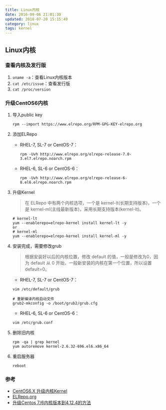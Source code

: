 ```yaml
---
title: Linux内核
date: 2016-09-06 21:01:30
updated: 2018-07-20 15:15:49
category: linux 
tags: kernel
---
```

## Linux内核

### 查看内核及发行版
1. `uname -a`：查看Linux内核版本
2. `cat /etc/issue`：查看发行版
3. `cat /proc/version` 


### 升级CentOS6内核
1. 导入public key

    ```
    rpm --import https://www.elrepo.org/RPM-GPG-KEY-elrepo.org
    ```

2. 添加ELRepo

    - RHEL-7, SL-7 or CentOS-7：
        ```
        rpm -Uvh http://www.elrepo.org/elrepo-release-7.0-3.el7.elrepo.noarch.rpm
        ```
    -  RHEL-6, SL-6 or CentOS-6：
        ```
        rpm -Uvh http://www.elrepo.org/elrepo-release-6-8.el6.elrepo.noarch.rpm
        ```
        
3. 升级Kernel

    > 在 ELRepo 中有两个内核选项，一个是 kernel-lt(长期支持版本)，一个是 kernel-ml(主线最新版本)，采用长期支持版本(kernel-lt)。
    ```
    # kernel-lt
    yum --enablerepo=elrepo-kernel install kernel-lt -y 
    or
    # kernel-ml
    yum --enablerepo=elrepo-kernel install kernel-ml -y 
    ```

4. 安装完成，需要修改grub

    > 根据安装好以后的内核位置，修改 default 的值，一般是修改为0，因为 default 从 0 开始，一般新安装的内核在第一个位置，所以设置default=0。

    - RHEL-7, SL-7 or CentOS-7：
    ```
    vim /etc/default/grub

    # 重新编译内核启动文件
    grub2-mkconfig -o /boot/grub2/grub.cfg
    ```

    -  RHEL-6, SL-6 or CentOS-6：
    ```
    vim /etc/grub.conf
    ```

5. 删除旧内核

    ```
    rpm -qa | grep kernel
    yum autoremove kernel-2.6.32-696.el6.x86_64
    ```

6. 重启服务器

    ```
    reboot 
    ```

### 参考
- [CentOS6.X 升级内核Kernel](https://blog.csdn.net/wh211212/article/details/78683753)
- [ELRepo.org](http://elrepo.org/tiki/tiki-index.php)
- [升级Centos 7/6内核版本到4.12.4的方法](https://www.centos.bz/2017/08/upgrade-centos-7-6-kernel-to-4-12-4/)